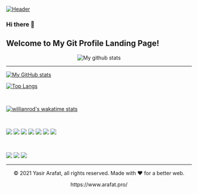 [![Header](https://scontent.fcgp6-1.fna.fbcdn.net/v/t39.30808-6/p720x720/251564915_3151648235118676_1205668045975068937_n.jpg?_nc_cat=106&ccb=1-5&_nc_sid=e3f864&_nc_ohc=KZge8k08jLAAX8pAbOO&_nc_ht=scontent.fcgp6-1.fna&oh=712c000ab799b6daa66812ea656a71bf&oe=6188DBE3 "Welcome to Yasir Arafat's Git Profile Landing Page!")](https://www.arafat.pro/)
<br/>

### Hi there 👋

## Welcome to My Git Profile Landing Page!

<p align="center">
<img align="center" src="https://github-readme-streak-stats.herokuapp.com?user=arafat-pro&theme=vue&hide_border=true&date_format=M%20j%5B%2C%20Y%5D" alt="My github stats" />
</p>

<hr/>

[![My GitHub stats](https://github-readme-stats.vercel.app/api?username=arafat-pro&theme=vue&&show_icons=true)](https://github.com/arafat-pro)

[![Top Langs](https://github-readme-stats.vercel.app/api/top-langs/?username=arafat-pro&langs_count=10&theme=vue)](https://github.com/arafat-pro/github-readme-stats)

<br/>

[![willianrod's wakatime stats](https://github-readme-stats.vercel.app/api/wakatime?username=arafat_pro)](https://github.com/arafat-pro/github-readme-stats)

<br/>


<p>
  <img src="https://img.shields.io/badge/Visual_Studio-5C2D91?style=for-the-badge&logo=visual%20studio&logoColor=white" />
  <img src="https://img.shields.io/badge/.NET-512BD4?style=for-the-badge&logo=dotnet&logoColor=white" />
  <img src="https://img.shields.io/badge/Angular-DD0031?style=for-the-badge&logo=angular&logoColor=white" />
  <img src="https://img.shields.io/badge/PostgreSQL-316192?style=for-the-badge&logo=postgresql&logoColor=white" />
  <img src="https://img.shields.io/badge/Bootstrap-563D7C?style=for-the-badge&logo=bootstrap&logoColor=white" />
  <img src="https://img.shields.io/badge/C%23-239120?style=for-the-badge&logo=c-sharp&logoColor=white" />
  <img src="https://img.shields.io/badge/Windows-0078D6?style=for-the-badge&logo=windows&logoColor=white" />


</p>

<br/>

<a href="https://www.linkedin.com/in/arafat-pro/"><img src="https://img.icons8.com/color/96/000000/linkedin.png"/></a> <a href="https://stackoverflow.com/cv/arafat.pro"><img src="https://img.icons8.com/color/96/000000/stackoverflow.png"/></a> <a href="mailto:yasirarafat.net@gmail.com"><img src="https://img.icons8.com/fluency/96/000000/send-mass-email.png"/></a>

---
<p align="center"> © 2021 Yasir Arafat, all rights reserved. Made with ❤️ for a better web. </p>
<p align="center">
https://www.arafat.pro/
</p>
